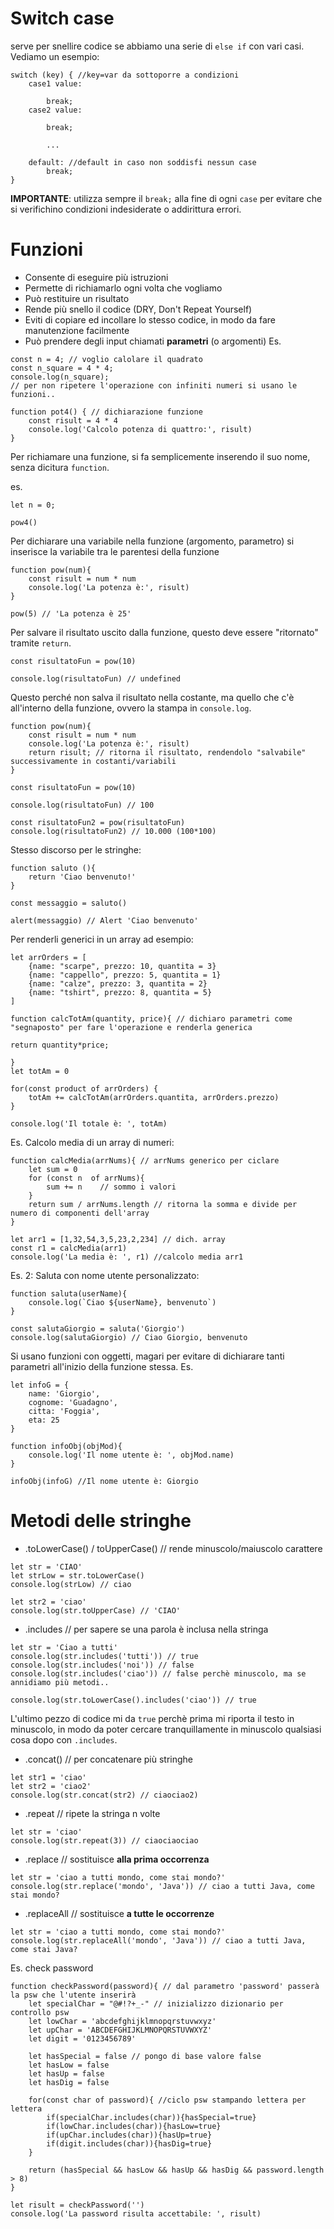 # Switch case
serve per snellire codice se abbiamo una serie di `else if` con vari casi. Vediamo un esempio: 
```
switch (key) { //key=var da sottoporre a condizioni
    case1 value:
        
        break;
    case2 value:

        break;

        ...

    default: //default in caso non soddisfi nessun case
        break;
}
```
**IMPORTANTE**: utilizza sempre il `break;` alla fine di ogni `case` per evitare che si verifichino condizioni indesiderate o addirittura errori.
# Funzioni
- Consente di eseguire più istruzioni
- Permette di richiamarlo ogni volta che vogliamo
- Può restituire un risultato
- Rende più snello il codice (DRY, Don't Repeat Yourself)
- Eviti di copiare ed incollare lo stesso codice, in modo da fare manutenzione facilmente
- Può prendere degli input chiamati **parametri** (o argomenti)
Es.
```
const n = 4; // voglio calolare il quadrato
const n_square = 4 * 4;
console.log(n_square);
// per non ripetere l'operazione con infiniti numeri si usano le funzioni..

function pot4() { // dichiarazione funzione
    const risult = 4 * 4
    console.log('Calcolo potenza di quattro:', risult)
}
```

Per richiamare una funzione, si fa semplicemente inserendo il suo nome, senza dicitura `function`.

es. 
```
let n = 0;

pow4()
```
Per dichiarare una variabile nella funzione (argomento, parametro) si inserisce la variabile tra le parentesi della funzione
```
function pow(num){
    const risult = num * num
    console.log('La potenza è:', risult)
}

pow(5) // 'La potenza è 25'
```

Per salvare il risultato uscito dalla funzione, questo deve essere "ritornato" tramite `return`.
```
const risultatoFun = pow(10)

console.log(risultatoFun) // undefined
```
Questo perché non salva il risultato nella costante, ma quello che c'è all'interno della funzione, ovvero la stampa in `console.log`.

```
function pow(num){
    const risult = num * num
    console.log('La potenza è:', risult)
    return risult; // ritorna il risultato, rendendolo "salvabile" successivamente in costanti/variabili
}

const risultatoFun = pow(10)

console.log(risultatoFun) // 100

const risultatoFun2 = pow(risultatoFun)
console.log(risultatoFun2) // 10.000 (100*100)
```
Stesso discorso per le stringhe:

```
function saluto (){
    return 'Ciao benvenuto!'
}

const messaggio = saluto()

alert(messaggio) // Alert 'Ciao benvenuto'
```
Per renderli generici in un array ad esempio:

```
let arrOrders = [
    {name: "scarpe", prezzo: 10, quantita = 3}
    {name: "cappello", prezzo: 5, quantita = 1}
    {name: "calze", prezzo: 3, quantita = 2}
    {name: "tshirt", prezzo: 8, quantita = 5}
]

function calcTotAm(quantity, price){ // dichiaro parametri come "segnaposto" per fare l'operazione e renderla generica

return quantity*price;

}
let totAm = 0

for(const product of arrOrders) {
    totAm += calcTotAm(arrOrders.quantita, arrOrders.prezzo)
}

console.log('Il totale è: ', totAm)
```

Es. Calcolo media di un array di numeri: 

```
function calcMedia(arrNums){ // arrNums generico per ciclare
    let sum = 0
    for (const n  of arrNums){
        sum += n    // sommo i valori
    }
    return sum / arrNums.length // ritorna la somma e divide per numero di componenti dell'array
}

let arr1 = [1,32,54,3,5,23,2,234] // dich. array
const r1 = calcMedia(arr1)
console.log('La media è: ', r1) //calcolo media arr1
```
Es. 2: Saluta con nome utente personalizzato:
```
function saluta(userName){
    console.log(`Ciao ${userName}, benvenuto`)
}

const salutaGiorgio = saluta('Giorgio')
console.log(salutaGiorgio) // Ciao Giorgio, benvenuto
```
Si usano funzioni con oggetti, magari per evitare di dichiarare tanti parametri all'inizio della funzione stessa.
Es.
```
let infoG = {
    name: 'Giorgio',
    cognome: 'Guadagno',
    citta: 'Foggia',
    eta: 25
}

function infoObj(objMod){
    console.log('Il nome utente è: ', objMod.name)
}

infoObj(infoG) //Il nome utente è: Giorgio
```
# Metodi delle stringhe
* .toLowerCase() / toUpperCase() // rende minuscolo/maiuscolo carattere
```
let str = 'CIAO'
let strLow = str.toLowerCase()
console.log(strLow) // ciao

let str2 = 'ciao'
console.log(str.toUpperCase) // 'CIAO'
```
* .includes // per sapere se una parola è inclusa nella stringa

```
let str = 'Ciao a tutti'
console.log(str.includes('tutti')) // true
console.log(str.includes('noi')) // false
console.log(str.includes('ciao')) // false perchè minuscolo, ma se annidiamo più metodi..

console.log(str.toLowerCase().includes('ciao')) // true
```

L'ultimo pezzo di codice mi da `true` perchè prima mi riporta il testo in minuscolo, in modo da poter cercare tranquillamente in minuscolo qualsiasi cosa dopo con `.includes`.

* .concat() // per concatenare più stringhe
```
let str1 = 'ciao'
let str2 = 'ciao2'
console.log(str.concat(str2) // ciaociao2)
```
* .repeat // ripete la stringa n volte
```
let str = 'ciao'
console.log(str.repeat(3)) // ciaociaociao
```
* .replace // sostituisce **alla prima occorrenza**
```
let str = 'ciao a tutti mondo, come stai mondo?'
console.log(str.replace('mondo', 'Java')) // ciao a tutti Java, come stai mondo?
```
* .replaceAll // sostituisce **a tutte le occorrenze**
```
let str = 'ciao a tutti mondo, come stai mondo?'
console.log(str.replaceAll('mondo', 'Java')) // ciao a tutti Java, come stai Java?
```
Es. check password
```
function checkPassword(password){ // dal parametro 'password' passerà la psw che l'utente inserirà
    let specialChar = "@#!?+_-" // inizializzo dizionario per controllo psw
    let lowChar = 'abcdefghijklmnopqrstuvwxyz'
    let upChar = 'ABCDEFGHIJKLMNOPQRSTUVWXYZ'
    let digit = '0123456789'

    let hasSpecial = false // pongo di base valore false
    let hasLow = false
    let hasUp = false
    let hasDig = false

    for(const char of password){ //ciclo psw stampando lettera per lettera
        if(specialChar.includes(char)){hasSpecial=true}
        if(lowChar.includes(char)){hasLow=true}
        if(upChar.includes(char)){hasUp=true}
        if(digit.includes(char)){hasDig=true}
    }

    return (hasSpecial && hasLow && hasUp && hasDig && password.length > 8)
}

let risult = checkPassword('')
console.log('La password risulta accettabile: ', risult)
```